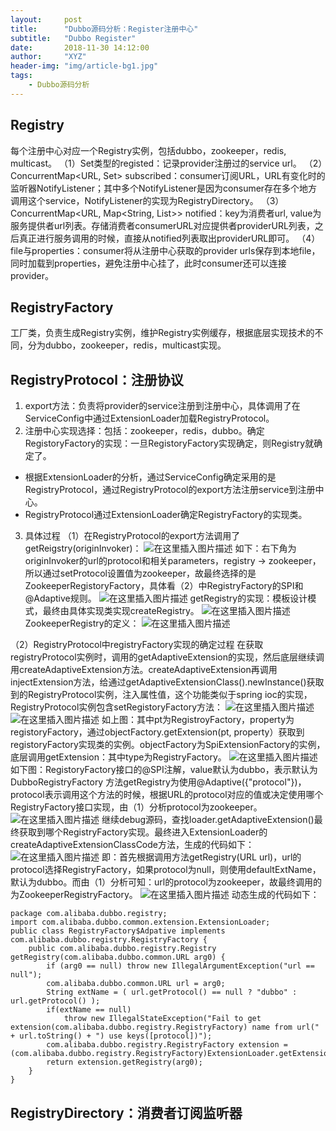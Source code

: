 ```yaml
---
layout:     post
title:      "Dubbo源码分析：Register注册中心"
subtitle:   "Dubbo Register"
date:       2018-11-30 14:12:00
author:     "XYZ"
header-img: "img/article-bg1.jpg"
tags:
    - Dubbo源码分析
---
```


## Registry
每个注册中心对应一个Registry实例，包括dubbo，zookeeper，redis, multicast。
（1）Set<URL>类型的registed：记录provider注册过的service url。
（2）ConcurrentMap<URL, Set<NotifyListener>> subscribed：consumer订阅URL，URL有变化时的监听器NotifyListener；其中多个NotifyListener是因为consumer存在多个地方调用这个service，NotifyListener的实现为RegistryDirectory。
（3）ConcurrentMap<URL, Map<String, List<URL>>> notified：key为消费者url, value为服务提供者url列表。存储消费者consumerURL对应提供者providerURL列表，之后真正进行服务调用的时候，直接从notified列表取出providerURL即可。
（4）file与properties：consumer将从注册中心获取的provider urls保存到本地file，同时加载到properties，避免注册中心挂了，此时consumer还可以连接provider。

## RegistryFactory
工厂类，负责生成Registry实例，维护Registry实例缓存，根据底层实现技术的不同，分为dubbo，zookeeper，redis，multicast实现。

## RegistryProtocol：注册协议
1. export方法：负责将provider的service注册到注册中心，具体调用了在ServiceConfig中通过ExtensionLoader加载RegistryProtocol。
2. 注册中心实现选择：包括：zookeeper，redis，dubbo。确定RegistoryFactory的实现：一旦RegistoryFactory实现确定，则Registry就确定了。
* 根据ExtensionLoader的分析，通过ServiceConfig确定采用的是RegistryProtocol，通过RegistryProtocol的export方法注册service到注册中心。
* RegistryProtocol通过ExtensionLoader确定RegistryFactory的实现类。
3. 具体过程
（1）在RegistryProtocol的export方法调用了getReigstry(originInvoker)：
![在这里插入图片描述](https://img-blog.csdnimg.cn/20181201135103581.png?x-oss-process=image/watermark,type_ZmFuZ3poZW5naGVpdGk,shadow_10,text_aHR0cHM6Ly9ibG9nLmNzZG4ubmV0L3UwMTAwMTM1NzM=,size_16,color_FFFFFF,t_70)
如下：右下角为originInvoker的url的protocol和相关parameters，registry -> zookeeper，所以通过setProtocol设置值为zookeeper，故最终选择的是ZookeeperRegistoryFactory，具体看（2）中RegistryFactory的SPI和@Adaptive规则。
![在这里插入图片描述](https://img-blog.csdnimg.cn/2018120113560928.png?x-oss-process=image/watermark,type_ZmFuZ3poZW5naGVpdGk,shadow_10,text_aHR0cHM6Ly9ibG9nLmNzZG4ubmV0L3UwMTAwMTM1NzM=,size_16,color_FFFFFF,t_70)
getRegistry的实现：模板设计模式，最终由具体实现类实现createRegistry。
![在这里插入图片描述](https://img-blog.csdnimg.cn/20181201135637768.png?x-oss-process=image/watermark,type_ZmFuZ3poZW5naGVpdGk,shadow_10,text_aHR0cHM6Ly9ibG9nLmNzZG4ubmV0L3UwMTAwMTM1NzM=,size_16,color_FFFFFF,t_70)
ZookeeperRegistry的定义：
![在这里插入图片描述](https://img-blog.csdnimg.cn/20181201135710599.png?x-oss-process=image/watermark,type_ZmFuZ3poZW5naGVpdGk,shadow_10,text_aHR0cHM6Ly9ibG9nLmNzZG4ubmV0L3UwMTAwMTM1NzM=,size_16,color_FFFFFF,t_70)

（2）RegistryProtocol中registryFactory实现的确定过程
在获取registryProtocol实例时，调用的getAdaptiveExtension的实现，然后底层继续调用createAdaptiveExtension方法。createAdaptiveExtension再调用injectExtension方法，给通过getAdaptiveExtensionClass().newInstance()获取到的RegistryProtocol实例，注入属性值，这个功能类似于spring ioc的实现，RegistryProtocol实例包含setRegistoryFactory方法：
![在这里插入图片描述](https://img-blog.csdnimg.cn/20181201135808462.png?x-oss-process=image/watermark,type_ZmFuZ3poZW5naGVpdGk,shadow_10,text_aHR0cHM6Ly9ibG9nLmNzZG4ubmV0L3UwMTAwMTM1NzM=,size_16,color_FFFFFF,t_70)
![在这里插入图片描述](https://img-blog.csdnimg.cn/20181201140009832.png?x-oss-process=image/watermark,type_ZmFuZ3poZW5naGVpdGk,shadow_10,text_aHR0cHM6Ly9ibG9nLmNzZG4ubmV0L3UwMTAwMTM1NzM=,size_16,color_FFFFFF,t_70)
如上图：其中pt为RegistroyFactory，property为registoryFactory，通过objectFactory.getExtension(pt, property）获取到registoryFactory实现类的实例。objectFactory为SpiExtensionFactory的实例，底层调用getExtension：其中type为RegistryFactory。
![在这里插入图片描述](https://img-blog.csdnimg.cn/20181201140206501.png?x-oss-process=image/watermark,type_ZmFuZ3poZW5naGVpdGk,shadow_10,text_aHR0cHM6Ly9ibG9nLmNzZG4ubmV0L3UwMTAwMTM1NzM=,size_16,color_FFFFFF,t_70)
如下图：RegistoryFactory接口的@SPI注解，value默认为dubbo，表示默认为DubboRegistryFactory
方法getRegistry为使用@Adaptive({"protocol"})，protocol表示调用这个方法的时候，根据URL的protocol对应的值或决定使用哪个RegistryFactory接口实现，由（1）分析protocol为zookeeper。
![在这里插入图片描述](https://img-blog.csdnimg.cn/20181201140324732.png?x-oss-process=image/watermark,type_ZmFuZ3poZW5naGVpdGk,shadow_10,text_aHR0cHM6Ly9ibG9nLmNzZG4ubmV0L3UwMTAwMTM1NzM=,size_16,color_FFFFFF,t_70)
继续debug源码，查找loader.getAdaptiveExtension()最终获取到哪个RegistryFactory实现。最终进入ExtensionLoader的createAdaptiveExtensionClassCode方法，生成的代码如下：
![在这里插入图片描述](https://img-blog.csdnimg.cn/20181201140448560.png?x-oss-process=image/watermark,type_ZmFuZ3poZW5naGVpdGk,shadow_10,text_aHR0cHM6Ly9ibG9nLmNzZG4ubmV0L3UwMTAwMTM1NzM=,size_16,color_FFFFFF,t_70)
即：首先根据调用方法getRegistry(URL url)，url的protocol选择RegistryFactory，如果protocol为null，则使用defaultExtName，默认为dubbo。而由（1）分析可知：url的protocol为zookeeper，故最终调用的为ZookeeperRegistryFactory。
![在这里插入图片描述](https://img-blog.csdnimg.cn/20181201140527164.png)
动态生成的代码如下：
```
package com.alibaba.dubbo.registry;
import com.alibaba.dubbo.common.extension.ExtensionLoader;
public class RegistryFactory$Adpative implements com.alibaba.dubbo.registry.RegistryFactory {
	public com.alibaba.dubbo.registry.Registry getRegistry(com.alibaba.dubbo.common.URL arg0) {
		if (arg0 == null) throw new IllegalArgumentException("url == null");
		com.alibaba.dubbo.common.URL url = arg0;
		String extName = ( url.getProtocol() == null ? "dubbo" : url.getProtocol() );
		if(extName == null) 
			throw new IllegalStateException("Fail to get extension(com.alibaba.dubbo.registry.RegistryFactory) name from url(" + url.toString() + ") use keys([protocol])");
		com.alibaba.dubbo.registry.RegistryFactory extension = (com.alibaba.dubbo.registry.RegistryFactory)ExtensionLoader.getExtensionLoader(com.alibaba.dubbo.registry.RegistryFactory.class).getExtension(extName);
		return extension.getRegistry(arg0);
	}
}
```

## RegistryDirectory：消费者订阅监听器